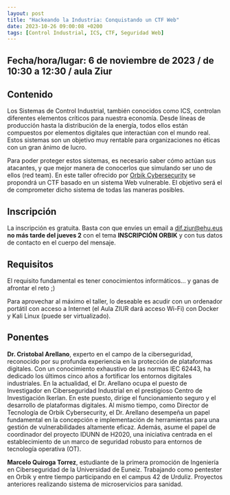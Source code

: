 ```yaml
---
layout: post
title: "Hackeando la Industria: Conquistando un CTF Web"
date: 2023-10-26 09:00:08 +0200
tags: [Control Industrial, ICS, CTF, Seguridad Web]
---
```

## Fecha/hora/lugar: 6 de noviembre de 2023 / de 10:30 a 12:30 / aula Ziur

## Contenido

Los Sistemas de Control Industrial, también conocidos como ICS, controlan diferentes elementos críticos para nuestra economía. Desde líneas de producción hasta la distribución de la energía, todos ellos están compuestos por elementos digitales que interactúan con el mundo real. Estos sistemas son un objetivo muy rentable para organizaciones no éticas con un gran ánimo de lucro.

Para poder proteger estos sistemas, es necesario saber cómo actúan sus atacantes, y que mejor manera de conocerlos que simulando ser uno de ellos (red team). En este taller ofrecido por [Orbik Cybersecurity](https://orbik-cybersecurity.com/) se propondrá un CTF basado en un sistema Web vulnerable. El objetivo será el de comprometer dicho sistema de todas las maneras posibles.

## Inscripción

La inscripción es gratuita. Basta con que envíes un email a [dif.ziur@ehu.eus](dif.ziur@ehu.eus) **no más tarde del jueves 2** con el tema **INSCRIPCIÓN ORBIK** y con tus datos de contacto en el cuerpo del mensaje. 

## Requisitos

El requisito fundamental es tener conocimientos informáticos... y ganas de afrontar el reto ;)

Para aprovechar al máximo el taller, lo deseable es acudir con un ordenador portátil con acceso a Internet (el Aula ZIUR dará acceso Wi-Fi) con Docker y Kali Linux (puede ser virtualizado).

## Ponentes

**Dr. Cristobal Arellano**, experto en el campo de la ciberseguridad, reconocido por su profunda experiencia en la protección de plataformas digitales. Con un conocimiento exhaustivo de las normas IEC 62443, ha dedicado los últimos cinco años a fortificar los entornos digitales industriales. En la actualidad, el Dr. Arellano ocupa el puesto de Investigador en Ciberseguridad Industrial en el prestigioso Centro de Investigación Ikerlan. En este puesto, dirige el funcionamiento seguro y el desarrollo de plataformas digitales. Al mismo tiempo, como Director de Tecnología de Orbik Cybersecurity, el Dr. Arellano desempeña un papel fundamental en la concepción e implementación de herramientas para una gestión de vulnerabilidades altamente eficaz. Además, asume el papel de coordinador del proyecto IDUNN de H2020, una iniciativa centrada en el establecimiento de un marco de seguridad robusto para entornos de tecnología operativa (OT).

**Marcelo Quiroga Torrez**, estudiante de la primera promoción de Ingeniería en Ciberseguridad de la Universidad de Euneiz. Trabajando como pentester en Orbik y entre tiempo participando en el campus 42 de Urduliz. Proyectos anteriores realizando sistema de microservicios para sanidad.
